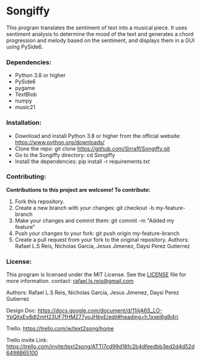 # Songiffy
This program translates the sentiment of text into a musical piece. It uses sentiment analysis to determine the mood of the text and generates a chord progression and melody based on the sentiment, and displays them in a GUI using PySide6.
### Dependencies:
- Python 3.8 or higher
- PySide6
- pygame
- TextBlob
- numpy
- music21
### Installation:
* Download and install Python 3.8 or higher from the official website: https://www.python.org/downloads/
* Clone the repo: git clone https://github.com/Sirraff/Songiffy.git
* Go to the Songiffy directory: cd Songiffy
* Install the dependencies: pip install -r requirements.txt
### Contributing:
**Contributions to this project are welcome! To contribute:**
1. Fork this repository.
2. Create a new branch with your changes: git checkout -b my-feature-branch
3. Make your changes and commit them: git commit -m "Added my feature"
4. Push your changes to your fork: git push origin my-feature-branch
5. Create a pull request from your fork to the original repository.
Authors: Rafael L.S Reis, Nicholas Garcia, Jesus Jimenez, Daysi Perez Gutierrez
### License:
This program is licensed under the MIT License. See the [LICENSE](LICENSE.txt) file for more information.
contact: rafael.ls.reis@gmail.com


Authors: Rafael L.S Reis, Nicholas Garcia, Jesus Jimenez, Daysi Perez Gutierrez

Design Doc: https://docs.google.com/document/d/11iijA6S_LO-YpQjtxEv8dI2mH23UF7fHMZ77yoJHbyE/edit#heading=h.1xxei6g8i4ri

Trello: https://trello.com/w/text2song/home

Trello invite Link: https://trello.com/invite/text2song/ATTI7cd99d18fc2b4dfeedbb3ed2d4d52d6498B65100


